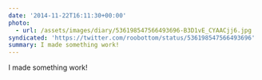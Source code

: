 ```yaml
---
date: '2014-11-22T16:11:30+00:00'
photo:
  - url: /assets/images/diary/536198547566493696-B3D1vE_CYAACjj6.jpg
syndicated: 'https://twitter.com/roobottom/status/536198547566493696'
summary: I made something work!
---
```

I made something work! 
